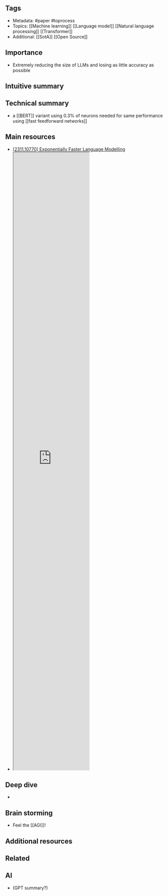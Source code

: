 ## Tags
- Metadata: #paper #toprocess
- Topics: [[Machine learning]] [[Language model]] [[Natural language processing]] [[Transformer]]
- Additional: [[SotA]] [[Open Source]]
## Importance
- Extremely reducing the size of LLMs and losing as little accuracy as possible
## Intuitive summary
## Technical summary
-  a [[BERT]] variant using 0.3% of neurons needed for same performance using [[fast feedforward networks]]
## Main resources 
- [[2311.10770] Exponentially Faster Language Modelling](https://arxiv.org/abs/2311.10770)
- <iframe src="https://arxiv.org/abs/2311.10770" allow="fullscreen" allowfullscreen="" style="height:50%;width:50%; aspect-ratio: 16 / 9; "></iframe>

## Deep dive
- 
## Brain storming
- Feel the [[AGI]]!
## Additional resources  

## Related
## AI 
- (GPT summary?)